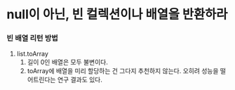 # null이 아닌, 빈 컬렉션이나 배열을 반환하라

### 빈 배열 리턴 방법
1. list.toArray
   1. 길이 0인 배열은 모두 불변이다.
   2. toArray에 배열을 미리 할당하는 건 그다지 추천하지 않는다. 오히려 성능을 떨어트린다는 연구 결과도 있다.
